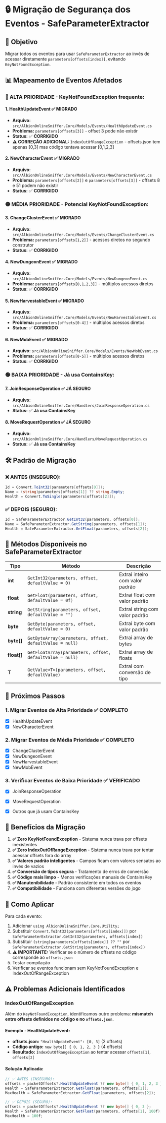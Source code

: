 # 🔒 Migração de Segurança dos Eventos - SafeParameterExtractor

## 🎯 **Objetivo**
Migrar todos os eventos para usar `SafeParameterExtractor` ao invés de acessar diretamente `parameters[offsets[index]]`, evitando `KeyNotFoundException`.

## 📊 **Mapeamento de Eventos Afetados**

### **🔴 ALTA PRIORIDADE - KeyNotFoundException frequente:**

#### **1. HealthUpdateEvent** ✅ **MIGRADO**
- **Arquivo:** `src/AlbionOnlineSniffer.Core/Models/Events/HealthUpdateEvent.cs`
- **Problema:** `parameters[offsets[3]]` - offset 3 pode não existir
- **Status:** ✅ **CORRIGIDO**
- **⚠️ CORREÇÃO ADICIONAL:** `IndexOutOfRangeException` - offsets.json tem apenas [0,3] mas código tentava acessar [0,1,2,3]

#### **2. NewCharacterEvent** ✅ **MIGRADO**
- **Arquivo:** `src/AlbionOnlineSniffer.Core/Models/Events/NewCharacterEvent.cs`
- **Problema:** `parameters[offsets[2]]` e `parameters[offsets[3]]` - offsets 8 e 51 podem não existir
- **Status:** ✅ **CORRIGIDO**

### **🟡 MÉDIA PRIORIDADE - Potencial KeyNotFoundException:**

#### **3. ChangeClusterEvent** ✅ **MIGRADO**
- **Arquivo:** `src/AlbionOnlineSniffer.Core/Models/Events/ChangeClusterEvent.cs`
- **Problema:** `parameters[offsets[1,2]]` - acessos diretos no segundo construtor
- **Status:** ✅ **CORRIGIDO**

#### **4. NewDungeonEvent** ✅ **MIGRADO**
- **Arquivo:** `src/AlbionOnlineSniffer.Core/Models/Events/NewDungeonEvent.cs`
- **Problema:** `parameters[offsets[0,1,2,3]]` - múltiplos acessos diretos
- **Status:** ✅ **CORRIGIDO**

#### **5. NewHarvestableEvent** ✅ **MIGRADO**
- **Arquivo:** `src/AlbionOnlineSniffer.Core/Models/Events/NewHarvestableEvent.cs`
- **Problema:** `parameters[offsets[0-4]]` - múltiplos acessos diretos
- **Status:** ✅ **CORRIGIDO**

#### **6. NewMobEvent** ✅ **MIGRADO**
- **Arquivo:** `src/AlbionOnlineSniffer.Core/Models/Events/NewMobEvent.cs`
- **Problema:** `parameters[offsets[0-5]]` - múltiplos acessos diretos
- **Status:** ✅ **CORRIGIDO**

### **🟢 BAIXA PRIORIDADE - Já usa ContainsKey:**

#### **7. JoinResponseOperation** ✅ **JÁ SEGURO**
- **Arquivo:** `src/AlbionOnlineSniffer.Core/Handlers/JoinResponseOperation.cs`
- **Status:** ✅ **Já usa ContainsKey**

#### **8. MoveRequestOperation** ✅ **JÁ SEGURO**
- **Arquivo:** `src/AlbionOnlineSniffer.Core/Handlers/MoveRequestOperation.cs`
- **Status:** ✅ **Já usa ContainsKey**

## 🛠️ **Padrão de Migração**

### **❌ ANTES (INSEGURO):**
```csharp
Id = Convert.ToInt32(parameters[offsets[0]]);
Name = (string)parameters[offsets[1]] ?? string.Empty;
Health = Convert.ToSingle(parameters[offsets[2]]);
```

### **✅ DEPOIS (SEGURO):**
```csharp
Id = SafeParameterExtractor.GetInt32(parameters, offsets[0]);
Name = SafeParameterExtractor.GetString(parameters, offsets[1]);
Health = SafeParameterExtractor.GetFloat(parameters, offsets[2]);
```

## 📝 **Métodos Disponíveis no SafeParameterExtractor**

| Tipo | Método | Descrição |
|------|---------|-----------|
| **int** | `GetInt32(parameters, offset, defaultValue = 0)` | Extrai inteiro com valor padrão |
| **float** | `GetFloat(parameters, offset, defaultValue = 0f)` | Extrai float com valor padrão |
| **string** | `GetString(parameters, offset, defaultValue = "")` | Extrai string com valor padrão |
| **byte** | `GetByte(parameters, offset, defaultValue = 0)` | Extrai byte com valor padrão |
| **byte[]** | `GetByteArray(parameters, offset, defaultValue = null)` | Extrai array de bytes |
| **float[]** | `GetFloatArray(parameters, offset, defaultValue = null)` | Extrai array de floats |
| **T** | `GetValue<T>(parameters, offset, defaultValue)` | Extrai com conversão de tipo |

## 🚀 **Próximos Passos**

### **1. Migrar Eventos de Alta Prioridade** ✅ **COMPLETO**
- [x] HealthUpdateEvent
- [x] NewCharacterEvent

### **2. Migrar Eventos de Média Prioridade** ✅ **COMPLETO**
- [x] ChangeClusterEvent
- [x] NewDungeonEvent  
- [x] NewHarvestableEvent
- [x] NewMobEvent

### **3. Verificar Eventos de Baixa Prioridade** ✅ **VERIFICADO**
- [x] JoinResponseOperation
- [x] MoveRequestOperation
- [x] Outros que já usam ContainsKey



## 🎉 **Benefícios da Migração**

1. **✅ Zero KeyNotFoundException** - Sistema nunca trava por offsets inexistentes
2. **✅ Zero IndexOutOfRangeException** - Sistema nunca trava por tentar acessar offsets fora do array
3. **✅ Valores padrão inteligentes** - Campos ficam com valores sensatos ao invés de vazios
4. **✅ Conversão de tipos segura** - Tratamento de erros de conversão
5. **✅ Código mais limpo** - Menos verificações manuais de ContainsKey
6. **✅ Manutenibilidade** - Padrão consistente em todos os eventos
7. **✅ Compatibilidade** - Funciona com diferentes versões do jogo

## 🔧 **Como Aplicar**

Para cada evento:
1. Adicionar `using AlbionOnlineSniffer.Core.Utility;`
2. Substituir `Convert.ToInt32(parameters[offsets[index]])` por `SafeParameterExtractor.GetInt32(parameters, offsets[index])`
3. Substituir `(string)parameters[offsets[index]] ?? ""` por `SafeParameterExtractor.GetString(parameters, offsets[index])`
4. **⚠️ IMPORTANTE:** Verificar se o número de offsets no código corresponde ao `offsets.json`
5. Testar compilação
6. Verificar se eventos funcionam sem KeyNotFoundException e IndexOutOfRangeException

## ⚠️ **Problemas Adicionais Identificados**

### **IndexOutOfRangeException**
Além do `KeyNotFoundException`, identificamos outro problema: **mismatch entre offsets definidos no código e no `offsets.json`**.

#### **Exemplo - HealthUpdateEvent:**
- **offsets.json:** `"HealthUpdateEvent": [0, 3]` (2 offsets)
- **Código antigo:** `new byte[] { 0, 1, 2, 3 }` (4 offsets)
- **Resultado:** `IndexOutOfRangeException` ao tentar acessar `offsets[1]`, `offsets[2]`

#### **Solução Aplicada:**
```csharp
// ✅ ANTES (INSEGURO):
offsets = packetOffsets?.HealthUpdateEvent ?? new byte[] { 0, 1, 2, 3 };
Health = SafeParameterExtractor.GetFloat(parameters, offsets[1]);        // ❌ offsets[1] não existe
MaxHealth = SafeParameterExtractor.GetFloat(parameters, offsets[2]);     // ❌ offsets[2] não existe

// ✅ DEPOIS (SEGURO):
offsets = packetOffsets?.HealthUpdateEvent ?? new byte[] { 0, 3 };
Health = SafeParameterExtractor.GetFloat(parameters, offsets[1], 100f);  // ✅ Valor padrão se offset[1] existir
MaxHealth = 100f;                                                        // ✅ Valor padrão fixo
```
